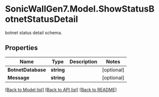 # SonicWallGen7.Model.ShowStatusBotnetStatusDetail
botnet status detail schema.

## Properties

Name | Type | Description | Notes
------------ | ------------- | ------------- | -------------
**BotnetDatabase** | **string** |  | [optional] 
**Message** | **string** |  | [optional] 

[[Back to Model list]](../README.md#documentation-for-models) [[Back to API list]](../README.md#documentation-for-api-endpoints) [[Back to README]](../README.md)

